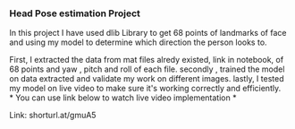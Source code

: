 ### Head Pose estimation Project

In this project I have used dlib Library to get 68 points of landmarks of face and 
using my model to determine which direction the person looks to.

First, I extracted the data from mat files alredy existed, link in notebook, of 68 points and yaw , pitch and roll of each file.
secondly , trained the model on data extracted and validate my work on different images.
lastly, I tested my model on live video to make sure it's working correctly and efficiently.\
 * 
 You can use link below to watch live video implementation 
 *
 
Link: shorturl.at/gmuA5
